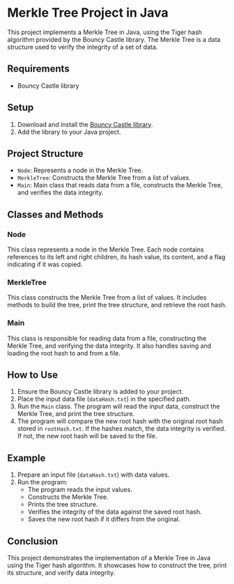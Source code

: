 # Merkle Tree Project in Java

This project implements a Merkle Tree in Java, using the Tiger hash algorithm provided by the Bouncy Castle library. The Merkle Tree is a data structure used to verify the integrity of a set of data.

## Requirements

- Bouncy Castle library
## Setup
1. Download and install the [Bouncy Castle library]([https://www.bouncycastle.org/download/bcprov-jdk15on-170.jar](https://www.bouncycastle.org/download/bouncy-castle-java/#latest)).
2. Add the library to your Java project.

## Project Structure
- `Node`: Represents a node in the Merkle Tree.
- `MerkleTree`: Constructs the Merkle Tree from a list of values.
- `Main`: Main class that reads data from a file, constructs the Merkle Tree, and verifies the data integrity.

## Classes and Methods

### Node
This class represents a node in the Merkle Tree. Each node contains references to its left and right children, its hash value, its content, and a flag indicating if it was copied.

### MerkleTree
This class constructs the Merkle Tree from a list of values. It includes methods to build the tree, print the tree structure, and retrieve the root hash.

### Main
This class is responsible for reading data from a file, constructing the Merkle Tree, and verifying the data integrity. It also handles saving and loading the root hash to and from a file.

## How to Use
1. Ensure the Bouncy Castle library is added to your project.
2. Place the input data file (`dataHash.txt`) in the specified path.
3. Run the `Main` class. The program will read the input data, construct the Merkle Tree, and print the tree structure.
4. The program will compare the new root hash with the original root hash stored in `rootHash.txt`. If the hashes match, the data integrity is verified. If not, the new root hash will be saved to the file.

## Example
1. Prepare an input file (`dataHash.txt`) with data values.
2. Run the program:
   - The program reads the input values.
   - Constructs the Merkle Tree.
   - Prints the tree structure.
   - Verifies the integrity of the data against the saved root hash.
   - Saves the new root hash if it differs from the original.

## Conclusion
This project demonstrates the implementation of a Merkle Tree in Java using the Tiger hash algorithm. It showcases how to construct the tree, print its structure, and verify data integrity.
